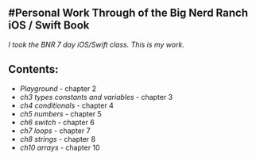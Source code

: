 #Personal Work Through of the Big Nerd Ranch iOS / Swift Book
-----

*I took the BNR 7 day iOS/Swift class. This is my work.*

Contents:
----

- *Playground* - chapter 2
- *ch3 types constants and variables*	 - chapter 3
- *ch4 conditionals* - chapter 4
- *ch5 numbers* - chapter 5	
- *ch6 switch* - chapter 6
- *ch7 loops* - chapter 7
- *ch8 strings* - chapter 8
- *ch10 arrays* - chapter 10